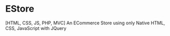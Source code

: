 # EStore
[HTML, CSS, JS, PHP, MVC] An ECommerce Store using only Native HTML, CSS, JavaScript with JQuery
